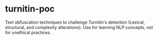 # turnitin-poc
Text obfuscation techniques to challenge Turnitin's detection (Lexical, structural, and complexity alterations). Use for learning NLP concepts, not for unethical practices.
